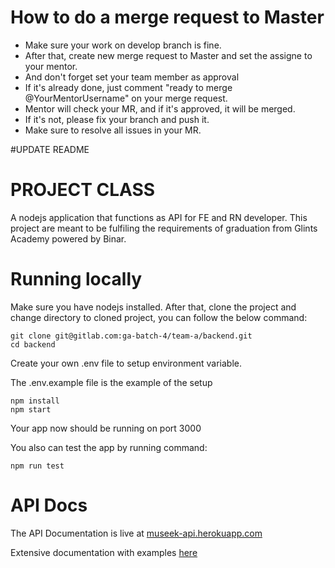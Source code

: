 # How to do a merge request to Master
* Make sure your work on develop branch is fine.
* After that, create new merge request to Master and set the assigne to your mentor.
* And don't forget set your team member as approval
* If it's already done, just comment "ready to merge @YourMentorUsername" on your merge request.
* Mentor will check your MR, and if it's approved, it will be merged.
* If it's not, please fix your branch and push it.
* Make sure to resolve all issues in your MR.


#UPDATE README

# PROJECT CLASS
A nodejs application that functions as API for FE and RN developer. This project are meant to be fulfiling the requirements of graduation from Glints Academy powered by Binar.

# Running locally

Make sure you have nodejs installed. After that, clone the project and change directory to cloned project, you can follow the below command:

```
git clone git@gitlab.com:ga-batch-4/team-a/backend.git
cd backend
```


Create your own .env file to setup environment variable. 

The .env.example file is the example of the setup

```
npm install
npm start
```

Your app now should be running on port 3000

You also can test the app by running command: 

`npm run test`

# API Docs
The API Documentation is live at [museek-api.herokuapp.com](https://museek-api.herokuapp.com/)

Extensive documentation with examples [here](https://documenter.getpostman.com/view/8858534/SVtN3X9i?version=latest)


